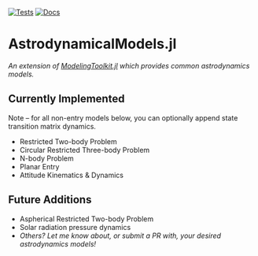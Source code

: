 [![Tests](https://github.com/cadojo/AstrodynamicalModels.jl/workflows/UnitTests/badge.svg)](https://github.com/cadojo/AstrodynamicalModels.jl/actions?query=workflow%3AUnitTests)
[![Docs](https://github.com/cadojo/AstrodynamicalModels.jl/workflows/Documentation/badge.svg)](https://cadojo.github.io/AstrodynamicalModels.jl)

# AstrodynamicalModels.jl

_An extension of
[ModelingToolkit.jl](https://github.com/SciML/ModelingToolkit.jl) which provides
common astrodynamics models._

## Currently Implemented

Note – for all non-entry models below, you can optionally append state transition matrix
dynamics.

- Restricted Two-body Problem
- Circular Restricted Three-body Problem
- N-body Problem
- Planar Entry
- Attitude Kinematics & Dynamics

## Future Additions

- Aspherical Restricted Two-body Problem
- Solar radiation pressure dynamics
- _Others? Let me know about, or submit a PR with, your desired astrodynamics
  models!_
